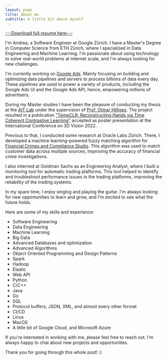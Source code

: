 ```yaml
---
layout: page
title: About me
subtitle: A little bit about myself
---
```


[---Download full resume here---](https://drive.google.com/file/d/1J1RL9HzpXgudTUfx-6gEyEl2soJj1gPp/view?usp=sharing)

I'm Andrea, a Software Engineer at Google Zürich. I have a Master's Degree in Computer Science from ETH Zürich, where I specialized in Data Engineering and Machine Learning. I'm passionate about using technology to solve real-world problems at internet scale, and I'm always looking for new challenges.

I'm currently working on [Google Ads](https://ads.google.com/intl/it_it/start/overview-ha/?subid=it-it-ha-aw-bk-c-bau!o3~CjwKCAjw8ZKmBhArEiwAspcJ7o4E_Xo1eD2_pntABh6OI6dA-ZJwlOqpRZv9j2YvnRwOT36P8Ckr4hoCHPcQAvD_BwE~110532346943~kwd-94527731~11438680053~598749884761&utm_source=aw&utm_medium=ha&utm_campaign=it-it-ha-aw-bk-c-bau!o3~CjwKCAjw8ZKmBhArEiwAspcJ7o4E_Xo1eD2_pntABh6OI6dA-ZJwlOqpRZv9j2YvnRwOT36P8Ckr4hoCHPcQAvD_BwE~110532346943~kwd-94527731~11438680053~598749884761&gclid=CjwKCAjw8ZKmBhArEiwAspcJ7o4E_Xo1eD2_pntABh6OI6dA-ZJwlOqpRZv9j2YvnRwOT36P8Ckr4hoCHPcQAvD_BwE&gclsrc=aw.ds). Mainly focusing on building and optimizing data pipelines and servers to process billions of data every day. These pipelines are used to power a variety of products, including the Google Ads UI and the Google Ads API, hence, empowering millions of advertisers.

During my Master studies I have been the pleasure of conducting my thesis at the [AIT Lab](https://ait.ethz.ch/) under the supervision of [Prof. Otmar Hilliges](https://scholar.google.com/citations?user=-epU9OsAAAAJ&hl=en). The project resulted in a publication ["TempCLR: Reconstructing Hands via Time Coherent Contrastive Learning"](https://eth-ait.github.io/tempclr/) accepted as poster presentation at the International Conference on 3D Vision 2022.

Previous to that, I conducted some research at Oracle Labs Zürich. There, I developed a machine learning-powered fuzzy matching algorithm for [Financial Crimes and Compliance Studio](https://www.oracle.com/financial-services/aml-financial-crime-compliance/crime-compliance-studio/). This algorithm was used to match customer data across multiple sources, improving the accuracy of financial crime investigations. 

I also interned at Goldman Sachs as an Engineering Analyst, where I built a monitoring tool for automatic trading platforms. This tool helped to identify and troubleshoot performance issues in the trading platforms, improving the reliability of the trading systems.

In my spare time, I enjoy singing and playing the guitar. I'm always looking for new opportunities to learn and grow, and I'm excited to see what the future holds.

Here are some of my skills and experience:

- Software Engineering
- Data Engineering
- Machine Learning
- Big Data
- Advanced Databases and optimization
- Advanced Algorithms
- Object Oriented Programming and Design Patterns
- Spark
- Hadoop
- Elastic
- Web API
- Python
- C/C++
- Java
- Go
- SQL
- Protocol buffers, JSON, XML, and almost every other format
- CI/CD
- Linux
- MacOS
- A little bit of Google Cloud, and Microsoft Azure

If you're interested in working with me, please feel free to reach out. I'm always happy to chat about new projects and opportunities.

Thank you for going through this whole post! :) 
